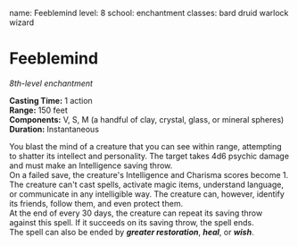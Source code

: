 name: Feeblemind level: 8 school: enchantment classes: bard druid warlock wizard

# Feeblemind
_8th-level enchantment_

**Casting Time:** 1 action    
**Range:** 150 feet    
**Components:** V, S, M (a handful of clay, crystal, glass, or mineral spheres)    
**Duration:** Instantaneous

You blast the mind of a creature that you can see within range, attempting to shatter its intellect and personality. The target takes 4d6 psychic damage and must make an Intelligence saving throw.    
On a failed save, the creature's Intelligence and Charisma scores become 1. The creature can't cast spells, activate magic items, understand language, or communicate in any intelligible way. The creature can, however, identify its friends, follow them, and even protect them.    
At the end of every 30 days, the creature can repeat its saving throw against this spell. If it succeeds on its saving throw, the spell ends.    
The spell can also be ended by **_greater restoration_**, **_heal_**, or **_wish_**. 